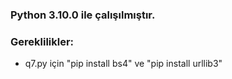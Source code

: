 ### Python 3.10.0 ile çalışılmıştır.
### Gereklilikler:
* q7.py için "pip install bs4" ve "pip install urllib3"

